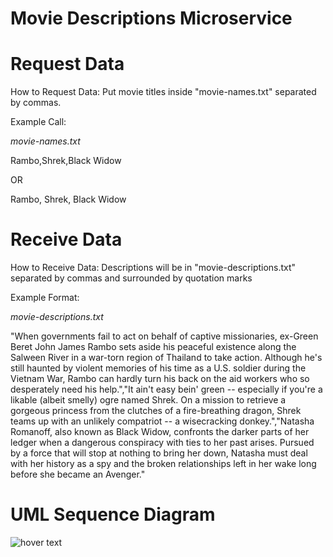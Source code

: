 # Movie Descriptions Microservice

<h1>Request Data</h1>
How to Request Data:
Put movie titles inside "movie-names.txt" separated by commas.

Example Call:
<p><i>movie-names.txt</i></p>
Rambo,Shrek,Black Widow
<p>OR</p>
Rambo, Shrek, Black Widow

<h1>Receive Data</h1>
How to Receive Data:
Descriptions will be in "movie-descriptions.txt" separated by commas and surrounded by quotation marks

Example Format:
<p><i>movie-descriptions.txt</i></p>

"When governments fail to act on behalf of captive missionaries, ex-Green Beret John James Rambo sets aside his peaceful existence along the Salween River in a war-torn region of Thailand to take action.  Although he's still haunted by violent memories of his time as a U.S. soldier during the Vietnam War, Rambo can hardly turn his back on the aid workers who so desperately need his help.","It ain't easy bein' green -- especially if you're a likable (albeit smelly) ogre named Shrek. On a mission to retrieve a gorgeous princess from the clutches of a fire-breathing dragon, Shrek teams up with an unlikely compatriot -- a wisecracking donkey.","Natasha Romanoff, also known as Black Widow, confronts the darker parts of her ledger when a dangerous conspiracy with ties to her past arises. Pursued by a force that will stop at nothing to bring her down, Natasha must deal with her history as a spy and the broken relationships left in her wake long before she became an Avenger."

<h1>UML Sequence Diagram</h1>

 <img src="https://imgur.com/DB2qhuk.jpg" title="hover text">

